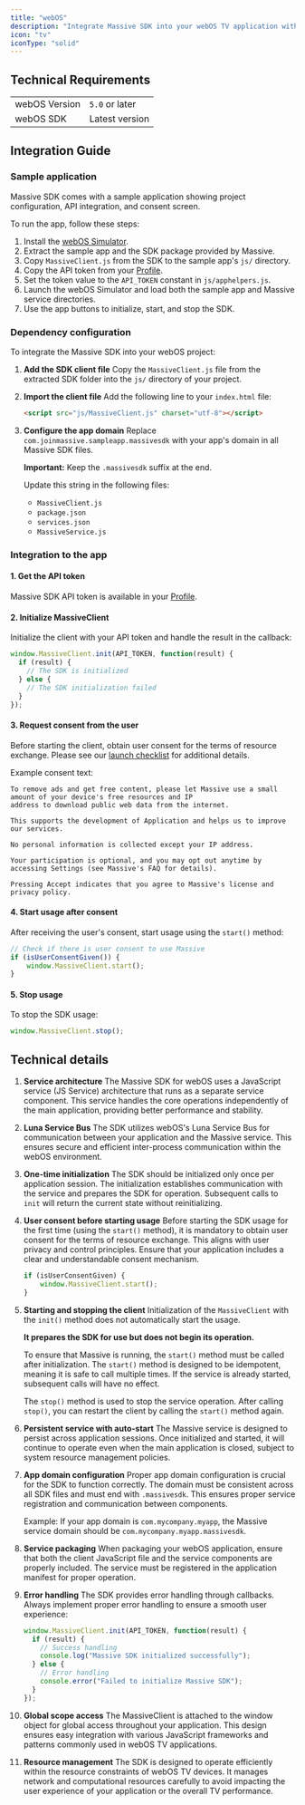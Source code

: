 ```yaml
---
title: "webOS"
description: "Integrate Massive SDK into your webOS TV application with this guide."
icon: "tv"
iconType: "solid"
---
```


## Technical Requirements

|                        |                      |
| ---------------------- | -------------------- |
| webOS Version          | `5.0` or later       |
| webOS SDK              | Latest version       |

## Integration Guide

### Sample application

Massive SDK comes with a sample application showing project configuration, API integration, and consent screen.

To run the app, follow these steps:

1. Install the [webOS Simulator](https://webostv.developer.lge.com/develop/tools/simulator-installation).
2. Extract the sample app and the SDK package provided by Massive.
3. Copy `MassiveClient.js` from the SDK to the sample app's `js/` directory.
4. Copy the API token from your [Profile](https://partners.joinmassive.com/profile).
5. Set the token value to the `API_TOKEN` constant in `js/apphelpers.js`.
6. Launch the webOS Simulator and load both the sample app and Massive service directories.
7. Use the app buttons to initialize, start, and stop the SDK.

### Dependency configuration

To integrate the Massive SDK into your webOS project:

1. **Add the SDK client file**
   Copy the `MassiveClient.js` file from the extracted SDK folder into the `js/` directory of your project.

2. **Import the client file**
   Add the following line to your `index.html` file:

   ```html
   <script src="js/MassiveClient.js" charset="utf-8"></script>
   ```

3. **Configure the app domain**
   Replace `com.joinmassive.sampleapp.massivesdk` with your app's domain in all Massive SDK files. 
   
   **Important:** Keep the `.massivesdk` suffix at the end.

   Update this string in the following files:
   - `MassiveClient.js`
   - `package.json`
   - `services.json`
   - `MassiveService.js`

### Integration to the app

#### 1. Get the API token

Massive SDK API token is available in your [Profile](https://partners.joinmassive.com/profile).

#### 2. Initialize MassiveClient

Initialize the client with your API token and handle the result in the callback:

```javascript
window.MassiveClient.init(API_TOKEN, function(result) {
  if (result) {
    // The SDK is initialized
  } else {
    // The SDK initialization failed
  }
});
```

#### 3. Request consent from the user

Before starting the client, obtain user consent for the terms of resource exchange. Please see our [launch checklist](https://www.joinmassive.com/launch-checklist-webos) for additional details.

Example consent text:

```
To remove ads and get free content, please let Massive use a small amount of your device's free resources and IP
address to download public web data from the internet.

This supports the development of Application and helps us to improve our services.

No personal information is collected except your IP address.

Your participation is optional, and you may opt out anytime by accessing Settings (see Massive's FAQ for details).

Pressing Accept indicates that you agree to Massive's license and privacy policy.
```

#### 4. Start usage after consent

After receiving the user's consent, start usage using the `start()` method:

```javascript
// Check if there is user consent to use Massive
if (isUserConsentGiven()) {
    window.MassiveClient.start();
}
```

#### 5. Stop usage

To stop the SDK usage:

```javascript
window.MassiveClient.stop();
```

## Technical details

1. **Service architecture**
   The Massive SDK for webOS uses a JavaScript service (JS Service) architecture that runs as a separate service component. This service handles the core operations independently of the main application, providing better performance and stability.

2. **Luna Service Bus**
   The SDK utilizes webOS's Luna Service Bus for communication between your application and the Massive service. This ensures secure and efficient inter-process communication within the webOS environment.

3. **One-time initialization**
   The SDK should be initialized only once per application session. The initialization establishes communication with the service and prepares the SDK for operation. Subsequent calls to `init` will return the current state without reinitializing.

4. **User consent before starting usage**
   Before starting the SDK usage for the first time (using the `start()` method), it is mandatory to obtain user consent for the terms of resource exchange. This aligns with user privacy and control principles. Ensure that your application includes a clear and understandable consent mechanism.

   ```javascript
   if (isUserConsentGiven) {
       window.MassiveClient.start();
   }
   ```

5. **Starting and stopping the client**
   Initialization of the `MassiveClient` with the `init()` method does not automatically start the usage.
   
   **It prepares the SDK for use but does not begin its operation.**
   
   To ensure that Massive is running, the `start()` method must be called after initialization. The `start()` method is designed to be idempotent, meaning it is safe to call multiple times. If the service is already started, subsequent calls will have no effect.

   The `stop()` method is used to stop the service operation. After calling `stop()`, you can restart the client by calling the `start()` method again.

6. **Persistent service with auto-start**
   The Massive service is designed to persist across application sessions. Once initialized and started, it will continue to operate even when the main application is closed, subject to system resource management policies.

7. **App domain configuration**
   Proper app domain configuration is crucial for the SDK to function correctly. The domain must be consistent across all SDK files and must end with `.massivesdk`. This ensures proper service registration and communication between components.

   Example: If your app domain is `com.mycompany.myapp`, the Massive service domain should be `com.mycompany.myapp.massivesdk`.

8. **Service packaging**
   When packaging your webOS application, ensure that both the client JavaScript file and the service components are properly included. The service must be registered in the application manifest for proper operation.

9. **Error handling**
   The SDK provides error handling through callbacks. Always implement proper error handling to ensure a smooth user experience:

   ```javascript
   window.MassiveClient.init(API_TOKEN, function(result) {
     if (result) {
       // Success handling
       console.log("Massive SDK initialized successfully");
     } else {
       // Error handling
       console.error("Failed to initialize Massive SDK");
     }
   });
   ```

10. **Global scope access**
    The MassiveClient is attached to the window object for global access throughout your application. This design ensures easy integration with various JavaScript frameworks and patterns commonly used in webOS TV applications.

11. **Resource management**
    The SDK is designed to operate efficiently within the resource constraints of webOS TV devices. It manages network and computational resources carefully to avoid impacting the user experience of your application or the overall TV performance.